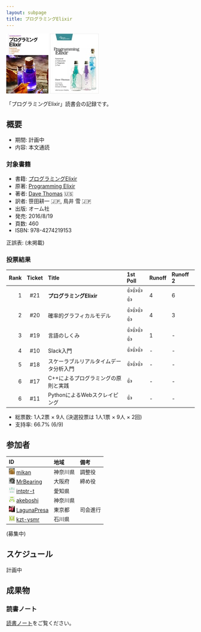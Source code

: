 ```yaml
---
layout: subpage
title: プログラミングElixir
---
```


[![プログラミングElixir](/images/cover-elixir.jpg)](http://shop.ohmsha.co.jp/shopdetail/000000004675/)
[![Programming Elixir](/images/cover-elixir-en.jpg)](https://pragprog.com/book/elixir/programming-elixir)

「プログラミングElixir」読書会の記録です。

## 概要

* 期間: 計画中
* 内容: 本文通読

### 対象書籍

* 書籍: [プログラミングElixir](http://shop.ohmsha.co.jp/shopdetail/000000004675/)
* 原著: [Programming Elixir](https://pragprog.com/book/elixir/programming-elixir)
* 著者: [Dave Thomas](https://pragdave.me/) :us:
* 訳者: 笹田耕一 :jp:, 鳥井 雪 :jp:
* 出版: オーム社
* 発売: 2016/8/19
* 頁数: 460
* ISBN: 978-4274219153

正誤表: (未掲載)

### 投票結果

|Rank|Ticket| Title                               | 1st Poll         | Runoff | Runoff 2 |
|---:|:----:|:------------------------------------|:-----------------|:-------|:---------|
| 1  | #21  | **プログラミングElixir**             | :+1::+1::+1::+1: | 4      | 6        |
| 2  | #20  | 確率的グラフィカルモデル              | :+1::+1::+1::+1: | 4      | 3        |
| 3  | #19  | 言語のしくみ                         | :+1::+1::+1::+1: | 1      | -        |
| 4  | #10  | Slack入門                           | :+1::+1::+1:     | -      | -        |
| 5  | #18  | スケーラブルリアルタイムデータ分析入門 | :+1::+1::+1:     | -      | -        |
| 6  | #17  | C++によるプログラミングの原則と実践   | :+1:             | -      | -         |
| 6  | #11  | PythonによるWebスクレイピング        | :+1:             | -      | -         |

* 総票数: 1人2票 × 9人 (決選投票は 1人1票 × 9人 × 2回)
* 支持率: 66.7% (6/9)

## 参加者

| ID                                                                                     | 地域     | 備考             |
|:---------------------------------------------------------------------------------------|:---------|:-----------------|
| ![](/images/users/mikan_16.png) [mikan](https://github.com/mikan)                      | 神奈川県 | 調整役            |
| ![](/images/users/MrBearing_16.png) [MrBearing](https://github.com/MrBearing)          | 大阪府   | 締め役            |
| ![](/images/users/intptr-t_16.png) [intptr-t](https://github.com/intptr-t)             | 愛知県   |                  |
| ![](/images/users/akeboshi_16.png) [akeboshi](https://github.com/akeboshi)             | 神奈川県 |                  |
| ![](/images/users/LagunaPresa_16.png) [LagunaPresa](https://github.com/LagunaPresa)    | 東京都   | 司会進行          |
| ![](/images/users/kzt-ysmr_16.png) [kzt-ysmr](https://github.com/kzt-ysmr)             | 石川県   |                  |

(募集中)

## スケジュール

計画中

## 成果物

### 読書ノート

[読書ノート](/note/10-elixir)をご覧ください。
